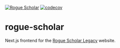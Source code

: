 [![Rogue Scholar](https://img.shields.io/endpoint?url=https://cloud.cypress.io/badge/simple/66vv8z&style=flat&logo=cypress)](https://cloud.cypress.io/projects/66vv8z/runs)
[![codecov](https://codecov.io/gh/front-matter/rogue-scholar/graph/badge.svg?token=7XDSPFU1UZ)](https://codecov.io/gh/front-matter/legacy.rogue-scholar)

# rogue-scholar

Next.js frontend for the [Rogue Scholar Legacy](https://legacy.rogue-scholar.org) website.
